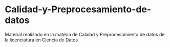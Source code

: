 # Calidad-y-Preprocesamiento-de-datos
Material realizado en la materia de Calidad y Preprocesamiento de datos de la licenciatura en Ciencia de Datos
